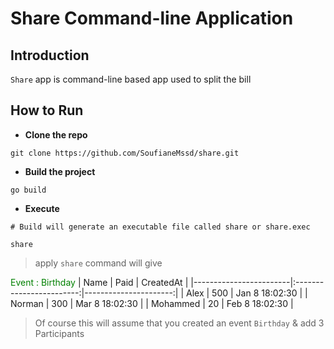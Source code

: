 # Share Command-line Application

## Introduction

`Share` app is command-line based app used to split the bill 

## How to Run

* **Clone the repo**
```
git clone https://github.com/SoufianeMssd/share.git
```
* **Build the project**
```
go build
```
* **Execute**
```
# Build will generate an executable file called share or share.exec 

share
```

> apply `share` command will give   

<span style="color:green">Event : Birthday</span>
| Name                   | Paid                     | CreatedAt            |
|------------------------|:------------------------:|----------------------:|
| Alex                   | 500                      | Jan  8 18:02:30       |
| Norman                 | 300                      | Mar  8 18:02:30       |
| Mohammed               | 20                       | Feb  8 18:02:30       |

> Of course this will assume that you created an event `Birthday` & add 3 Participants
